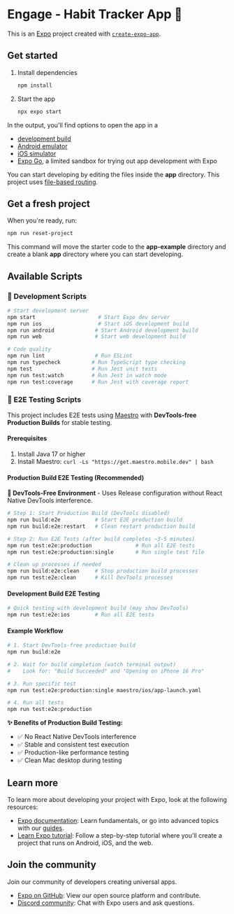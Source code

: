 # Engage - Habit Tracker App 👋

This is an [Expo](https://expo.dev) project created with [`create-expo-app`](https://www.npmjs.com/package/create-expo-app).

## Get started

1. Install dependencies

   ```bash
   npm install
   ```

2. Start the app

   ```bash
   npx expo start
   ```

In the output, you'll find options to open the app in a

- [development build](https://docs.expo.dev/develop/development-builds/introduction/)
- [Android emulator](https://docs.expo.dev/workflow/android-studio-emulator/)
- [iOS simulator](https://docs.expo.dev/workflow/ios-simulator/)
- [Expo Go](https://expo.dev/go), a limited sandbox for trying out app development with Expo

You can start developing by editing the files inside the **app** directory. This project uses [file-based routing](https://docs.expo.dev/router/introduction).

## Get a fresh project

When you're ready, run:

```bash
npm run reset-project
```

This command will move the starter code to the **app-example** directory and create a blank **app** directory where you can start developing.

## Available Scripts

### 🚀 Development Scripts

```bash
# Start development server
npm start                    # Start Expo dev server
npm run ios                  # Start iOS development build
npm run android             # Start Android development build
npm run web                 # Start web development build

# Code quality
npm run lint                # Run ESLint
npm run typecheck          # Run TypeScript type checking
npm test                   # Run Jest unit tests
npm run test:watch         # Run Jest in watch mode
npm run test:coverage      # Run Jest with coverage report
```

### 🧪 E2E Testing Scripts

This project includes E2E tests using [Maestro](https://maestro.mobile.dev/) with **DevTools-free Production Builds** for stable testing.

#### Prerequisites

1. Install Java 17 or higher
2. Install Maestro: `curl -Ls "https://get.maestro.mobile.dev" | bash`

#### Production Build E2E Testing (Recommended)

**🎯 DevTools-Free Environment** - Uses Release configuration without React Native DevTools interference.

```bash
# Step 1: Start Production Build (DevTools disabled)
npm run build:e2e           # Start E2E production build
npm run build:e2e:restart   # Clean restart production build

# Step 2: Run E2E Tests (after build completes ~3-5 minutes)
npm run test:e2e:production              # Run all E2E tests
npm run test:e2e:production:single       # Run single test file

# Clean up processes if needed
npm run build:e2e:clean     # Stop production build processes
npm run test:e2e:clean      # Kill DevTools processes
```

#### Development Build E2E Testing

```bash
# Quick testing with development build (may show DevTools)
npm run test:e2e:ios        # Run all E2E tests
```

#### Example Workflow

```bash
# 1. Start DevTools-free production build
npm run build:e2e

# 2. Wait for build completion (watch terminal output)
#    Look for: "Build Succeeded" and "Opening on iPhone 16 Pro"

# 3. Run specific test
npm run test:e2e:production:single maestro/ios/app-launch.yaml

# 4. Run all tests
npm run test:e2e:production
```

**✨ Benefits of Production Build Testing:**
- ✅ No React Native DevTools interference
- ✅ Stable and consistent test execution
- ✅ Production-like performance testing
- ✅ Clean Mac desktop during testing

## Learn more

To learn more about developing your project with Expo, look at the following resources:

- [Expo documentation](https://docs.expo.dev/): Learn fundamentals, or go into advanced topics with our [guides](https://docs.expo.dev/guides).
- [Learn Expo tutorial](https://docs.expo.dev/tutorial/introduction/): Follow a step-by-step tutorial where you'll create a project that runs on Android, iOS, and the web.

## Join the community

Join our community of developers creating universal apps.

- [Expo on GitHub](https://github.com/expo/expo): View our open source platform and contribute.
- [Discord community](https://chat.expo.dev): Chat with Expo users and ask questions.
